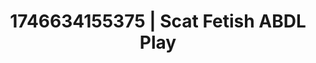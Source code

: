 ---
categories:
- Nerdy seduction
- Dominant softness
- AI-generated
- AI sensuality
- Pleasure activism
- Erotic transformation
- ASMR
- Cosplay
image: /assets/images/1746634155375.jpg
layout: post
seo:
  description: Featured content with premium ABDL Play, Scat Fetish. HD images available.
  keywords: ABDL Play, Scat Fetish
  og_image: /assets/images/1746634155375.jpg
  schema_type: VisualArtwork
tags:
- ABDL Play
- '#1746634155375'
- Scat Fetish
title: 1746634155375 | Scat Fetish ABDL Play
---